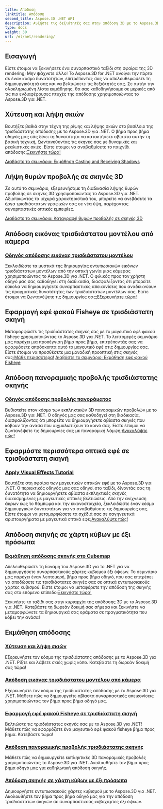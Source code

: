 ```yaml
---
title: Απόδοση
linktitle: Απόδοση
second_title: Aspose.3D .NET API
description: Αυξήστε τις δεξιότητές σας στην απόδοση 3D με το Aspose.3D για .NET! Ρίξτε σκιές, δημιουργήστε συναρπαστικές απεικονίσεις, εφαρμόστε εφέ φακού fisheye και πολλά άλλα.
type: docs
weight: 30
url: /el/net/rendering/
---
```

## Εισαγωγή

Είστε έτοιμοι να ξεκινήσετε ένα συναρπαστικό ταξίδι στη σφαίρα της 3D rendering; Μην ψάχνετε άλλο! Το Aspose.3D for .NET ανοίγει την πόρτα σε έναν κόσμο δυνατοτήτων, επιτρέποντάς σας να απελευθερώσετε τη δημιουργικότητά σας και να βελτιώσετε τις δεξιότητές σας. Σε αυτήν την ολοκληρωμένη λίστα εκμάθησης, θα σας καθοδηγήσουμε σε μερικές από τις πιο ενδιαφέρουσες πτυχές της απόδοσης χρησιμοποιώντας το Aspose.3D για .NET.

## Χύτευση και λήψη σκιών
 Βουτήξτε βαθιά στην τέχνη της ρίψης και λήψης σκιών στο βασίλειο της τρισδιάστατης απόδοσης με το Aspose.3D για .NET. Ο βήμα προς βήμα οδηγός μας σάς δίνει τη δυνατότητα να κατακτήσετε αβίαστα αυτήν τη βασική τεχνική, ζωντανεύοντας τις σκηνές σας με δυναμικές και ρεαλιστικές σκιές. Είστε έτοιμοι να αναβαθμίσετε το παιχνίδι απόδοσης;[Ξεκινήστε τώρα!](./cast-receive-shadows/)

[Διαβάστε το σεμινάριο: Εκμάθηση Casting and Receiving Shadows](./cast-receive-shadows/)


## Λήψη θυρών προβολής σε σκηνές 3D
Σε αυτό το σεμινάριο, εξερευνήσαμε τη διαδικασία λήψης θυρών προβολής σε σκηνές 3D χρησιμοποιώντας το Aspose.3D για .NET. Αξιοποιώντας τα ισχυρά χαρακτηριστικά του, μπορείτε να ανεβάσετε τα έργα τρισδιάστατων γραφικών σας σε νέα ύψη, παρέχοντας συναρπαστικές οπτικές εμπειρίες.

[Διαβάστε το σεμινάριο: Καταγραφή θυρών προβολής σε σκηνές 3D](./capture-viewport/)


## Απόδοση εικόνας τρισδιάστατου μοντέλου από κάμερα
### [Οδηγός απόδοσης εικόνας τρισδιάστατου μοντέλου](./render-3d-model-image/)
 Ξεκλειδώστε τα μυστικά της δημιουργίας εντυπωσιακών εικόνων τρισδιάστατων μοντέλων από την οπτική γωνία μιας κάμερας χρησιμοποιώντας το Aspose.3D για .NET. Ο φιλικός προς τον χρήστη οδηγό μας σας καθοδηγεί στη διαδικασία, διασφαλίζοντας ότι μπορείτε εύκολα να δημιουργήσετε συναρπαστικές απεικονίσεις που αναδεικνύουν τις πραγματικές δυνατότητες των τρισδιάστατων μοντέλων σας. Είστε έτοιμοι να ζωντανέψετε τις δημιουργίες σας;[Εξερευνήστε τώρα!](./render-3d-model-image/)

## Εφαρμογή εφέ φακού Fisheye σε τρισδιάστατη σκηνή
Μεταμορφώστε τις τρισδιάστατες σκηνές σας με το μαγευτικό εφέ φακού fisheye χρησιμοποιώντας το Aspose.3D για .NET. Το λεπτομερές σεμινάριο μας παρέχει μια προσέγγιση βήμα προς βήμα, επιτρέποντάς σας να εφαρμόσετε απρόσκοπτα αυτό το μαγευτικό εφέ στις δημιουργίες σας. Είστε έτοιμοι να προσθέσετε μια μοναδική προοπτική στις σκηνές σας;[Μάθε περισσότερα!](./fisheye-lens-effect-3d-scene/)
[Διαβάστε το σεμινάριο: Εκμάθηση εφέ φακού Fisheye](./fisheye-lens-effect-3d-scene/)

## Απόδοση πανοραμικής προβολής τρισδιάστατης σκηνής
### [Οδηγός απόδοσης προβολής πανοράματος](./render-panorama-view/)
 Βυθιστείτε στον κόσμο των εκπληκτικών 3D πανοραμικών προβολών με το Aspose.3D για .NET. Ο οδηγός μας σας καθοδηγεί στη διαδικασία, διασφαλίζοντας ότι μπορείτε να δημιουργήσετε αβίαστα σκηνές που κόβουν την ανάσα που αιχμαλωτίζουν το κοινό σας. Είστε έτοιμοι να ζωντανέψετε τις δημιουργίες σας με πανοραμική λάμψη;[Ανακαλύψτε πώς!](./render-panorama-view/)

## Εφαρμόστε περισσότερα οπτικά εφέ σε τρισδιάστατη σκηνή
### [Apply Visual Effects Tutorial](./apply-visual-effects/)
Βουτήξτε στη σφαίρα των μαγευτικών οπτικών εφέ με το Aspose.3D για .NET. Ο περιεκτικός οδηγός μας σας οδηγεί στο ταξίδι, δίνοντάς σας τη δυνατότητα να δημιουργήσετε αβίαστα εκπληκτικές σκηνές διακοσμημένες με μαγευτικές οπτικές βελτιώσεις. Από την ανίχνευση άκρων έως το θάμπωμα και την εικονοστοιχεία, ξεκλειδώστε έναν κόσμο δημιουργικών δυνατοτήτων για να αναβαθμίσετε τις δημιουργίες σας. Είστε έτοιμοι να μεταμορφώσετε τα σχέδιά σας σε σαγηνευτικά αριστουργήματα με μαγευτικά οπτικά εφέ;[Ανακαλύψτε πώς!](./apply-visual-effects/)

## Απόδοση σκηνής σε χάρτη κύβων με έξι πρόσωπα
### [Εκμάθηση απόδοσης σκηνής στο Cubemap](./render-scene-cubemap/)
 Απελευθερώστε τη δύναμη του Aspose.3D για το .NET για να δημιουργήσετε συναρπαστικούς χάρτες κυβισμού έξι όψεων. Το σεμινάριο μας παρέχει έναν λεπτομερή, βήμα προς βήμα οδηγό, που σας επιτρέπει να αποδώσετε τις τρισδιάστατες σκηνές σας σε οπτικά εντυπωσιακούς χάρτες κυβισμού. Είστε έτοιμοι να μεταφέρετε την απόδοση της σκηνής σας στο επόμενο επίπεδο;[Ξεκινήστε τώρα!](./render-scene-cubemap/)

Ξεκινήστε το ταξίδι σας στην κυριαρχία της απόδοσης 3D με το Aspose.3D για .NET. Κατεβάστε τη δωρεάν δοκιμή σας σήμερα και ξεκινήστε να μεταμορφώνετε τα δημιουργικά σας οράματα σε πραγματικότητα που κόβει την ανάσα!
## Εκμάθηση απόδοσης
### [Χύτευση και λήψη σκιών](./cast-receive-shadows/)
Εξερευνήστε τον κόσμο της τρισδιάστατης απόδοσης με το Aspose.3D για .NET. Ρίξτε και λάβετε σκιές χωρίς κόπο. Κατεβάστε τη δωρεάν δοκιμή σας τώρα!
### [Απόδοση εικόνας τρισδιάστατου μοντέλου από κάμερα](./render-3d-model-image/)
Εξερευνήστε τον κόσμο της τρισδιάστατης απόδοσης με το Aspose.3D για .NET. Μάθετε πώς να δημιουργείτε αβίαστα συναρπαστικές απεικονίσεις χρησιμοποιώντας τον βήμα προς βήμα οδηγό μας.
### [Εφαρμογή εφέ φακού Fisheye σε τρισδιάστατη σκηνή](./fisheye-lens-effect-3d-scene/)
Βελτιώστε τις τρισδιάστατες σκηνές σας με το Aspose.3D για .NET! Μάθετε πώς να εφαρμόζετε ένα μαγευτικό εφέ φακού fisheye βήμα προς βήμα. Κατεβάστε τώρα!
### [Απόδοση πανοραμικής προβολής τρισδιάστατης σκηνής](./render-panorama-view/)
Μάθετε πώς να δημιουργείτε εκπληκτικές 3D πανοραμικές προβολές χρησιμοποιώντας το Aspose.3D για .NET. Ακολουθήστε τον βήμα προς βήμα οδηγό μας για καθηλωτική απόδοση σκηνής.
### [Απόδοση σκηνής σε χάρτη κύβων με έξι πρόσωπα](./render-scene-cubemap/)
Δημιουργήστε εντυπωσιακούς χάρτες κυβισμού με το Aspose.3D για .NET. Ακολουθήστε τον βήμα προς βήμα οδηγό μας για την απόδοση τρισδιάστατων σκηνών σε συναρπαστικούς κυβοχάρτες έξι όψεων.